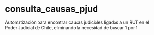 # consulta_causas_pjud
 Automatización para encontrar causas judiciales ligadas a un RUT en el Poder Judicial de Chile, eliminando la necesidad de buscar 1 por 1
